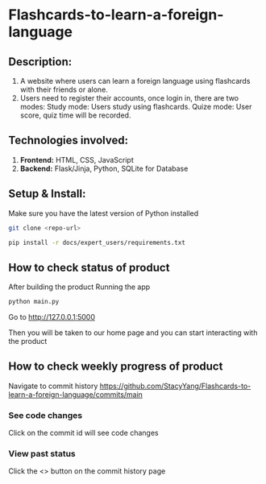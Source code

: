 # Flashcards-to-learn-a-foreign-language
## Description: 
1. A website where users can learn a foreign language using flashcards with their friends or alone. 
2. Users need to register their accounts, once login in, there are two modes:
    Study mode: Users study using flashcards.
    Quize mode: User score, quiz time will be recorded.

## Technologies involved:
1. **Frontend:** HTML, CSS, JavaScript
2. **Backend:** Flask/Jinja, Python, SQLite for Database

## Setup & Install:
Make sure you have the latest version of Python installed

```bash
git clone <repo-url>
```

```bash
pip install -r docs/expert_users/requirements.txt
```

## How to check status of product
After building the product
Running the app
```bash
python main.py
```
Go to http://127.0.0.1:5000

Then you will be taken to our home page and you can start interacting with the product

## How to check weekly progress of product
Navigate to commit history https://github.com/StacyYang/Flashcards-to-learn-a-foreign-language/commits/main

### See code changes
Click on the commit id will see code changes

### View past status
Click the <> button on the commit history page
